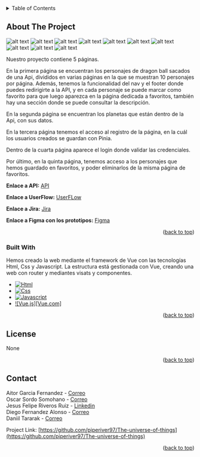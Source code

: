 <!-- TABLE OF CONTENTS -->
<details>
  <summary>Table of Contents</summary>
  <ol>
    <li>
      <a href="#about-the-project">About The Project</a>
      <ul>
        <li><a href="#built-with">Built With</a></li>
      </ul>
    </li>
    <li><a href="#license">License</a></li>
    <li><a href="#contact">Contact</a></li>
    
  </ol>
</details>

<!-- ABOUT THE PROJECT -->

## About The Project

![alt text](image.png)
![alt text](image-1.png)
![alt text](image-2.png)
![alt text](image-3.png)
![alt text](image-4.png)
![alt text](image-5.png)
![alt text](image-6.png)
![alt text](image-7.png)
![alt text](image-8.png)
![alt text](image-9.png)

Nuestro proyecto contiene 5 páginas.

En la primera página se encuentran los personajes de dragon ball sacados de una Api, divididos en varias páginas en la que se muestran 10 personajes por página.
Además, tenemos la funcionalidad del nav y el footer donde puedes redirigirte a la API, y en cada personaje se puede marcar como favorito para que luego aparezca en la página dedicada a favoritos, también hay una sección donde se puede consultar la descripción.

En la segunda página se encuentran los planetas que están dentro de la Api, con sus datos.

En la tercera página tenemos el acceso al registro de la página, en la cuál los usuarios creados se guardan con Pinia.

Dentro de la cuarta página aparece el login donde validar las credenciales.

Por último, en la quinta página, tenemos acceso a los personajes que hemos guardado en favoritos, y poder eliminarlos de la misma página de favoritos.

<b>Enlace a API:</b>
[API](https://web.dragonball-api.com/)

<b>Enlace a UserFlow:</b>
[UserFLow](https://www.figma.com/board/v7pCkOA3MSuFp0XqAHchF2/Untitled?node-id=0-1&t=3AuYoIib0z0CqEDE-0)

<b>Enlace a Jira:</b>
[Jira](https://aitorgarcia.atlassian.net/jira/software/projects/TUOT/boards/5)

<b>Enlace a Figma con los prototipos:</b>
[Figma](https://www.figma.com/design/9hdweC0ElzB39S6F4KIvtw/Prototype?node-id=0-1&t=XFr4eEAziMcMvMcZ-1)

<p align="right">(<a href="#readme-top">back to top</a>)</p>

### Built With

Hemos creado la web mediante el framework de Vue con las tecnologías Html, Css y Javascript.
La estructura está gestionada con Vue, creando una web con router y mediantes visats y componentes.

- [![Html][Html.com]][Html-url]
- [![Css][Css.com]][Css-url]
- [![Javascript][Javascript.com]][Javascript-url]
- [![Vue.js][Vue.com]][Vue-url]

<p align="right">(<a href="#readme-top">back to top</a>)</p>

<!-- LICENSE -->

## License

None

<p align="right">(<a href="#readme-top">back to top</a>)</p>

<!-- CONTACT -->

## Contact

Aitor Garcia Fernandez - [Correo](aitorgarciafernandezcv@gmail.com)<br>
Oscar Sordo Somohano - [Correo](oscar15-91@hotmail.com)<br>
Jesus Felipe Riveros Ruiz - [Linkedin](https://www.linkedin.com/in/felipe-riveros-delevoper/)<br>
Diego Fernandez Alonso - [Correo](diegoalnso13@gmail.com)<br>
Daniil Tararak - [Correo]()<br>

Project Link: [https://github.com/piperiver97/The-universe-of-things](https://github.com/piperiver97/The-universe-of-things)

<p align="right">(<a href="#readme-top">back to top</a>)</p>

<!-- MARKDOWN LINKS & IMAGES -->
<!-- https://www.markdownguide.org/basic-syntax/#reference-style-links -->

[contributors-shield]: https://img.shields.io/github/contributors/othneildrew/Best-README-Template.svg?style=for-the-badge
[contributors-url]: https://github.com/othneildrew/Best-README-Template/graphs/contributors
[forks-shield]: https://img.shields.io/github/forks/othneildrew/Best-README-Template.svg?style=for-the-badge
[forks-url]: https://github.com/othneildrew/Best-README-Template/network/members
[stars-shield]: https://img.shields.io/github/stars/othneildrew/Best-README-Template.svg?style=for-the-badge
[stars-url]: https://github.com/othneildrew/Best-README-Template/stargazers
[issues-shield]: https://img.shields.io/github/issues/othneildrew/Best-README-Template.svg?style=for-the-badge
[issues-url]: https://github.com/othneildrew/Best-README-Template/issues
[license-shield]: https://img.shields.io/github/license/othneildrew/Best-README-Template.svg?style=for-the-badge
[license-url]: https://github.com/othneildrew/Best-README-Template/blob/master/LICENSE.txt
[linkedin-shield]: https://img.shields.io/badge/-LinkedIn-black.svg?style=for-the-badge&logo=linkedin&colorB=555
[linkedin-url]: https://linkedin.com/in/othneildrew
[product-screenshot]: images/screenshot.png
[Next.js]: https://img.shields.io/badge/next.js-000000?style=for-the-badge&logo=nextdotjs&logoColor=white
[Next-url]: https://nextjs.org/
[React.js]: https://img.shields.io/badge/React-20232A?style=for-the-badge&logo=react&logoColor=61DAFB
[React-url]: https://reactjs.org/
[Vue.js]: https://img.shields.io/badge/Vue.js-35495E?style=for-the-badge&logo=vuedotjs&logoColor=4FC08D
[Vue-url]: https://vuejs.org/
[Angular.io]: https://img.shields.io/badge/Angular-DD0031?style=for-the-badge&logo=angular&logoColor=white
[Angular-url]: https://angular.io/
[Svelte.dev]: https://img.shields.io/badge/Svelte-4A4A55?style=for-the-badge&logo=svelte&logoColor=FF3E00
[Svelte-url]: https://svelte.dev/
[Laravel.com]: https://img.shields.io/badge/Laravel-FF2D20?style=for-the-badge&logo=laravel&logoColor=white
[Laravel-url]: https://laravel.com
[Bootstrap.com]: https://img.shields.io/badge/Bootstrap-563D7C?style=for-the-badge&logo=bootstrap&logoColor=white
[Bootstrap-url]: https://getbootstrap.com
[JQuery.com]: https://img.shields.io/badge/jQuery-0769AD?style=for-the-badge&logo=jquery&logoColor=white
[JQuery-url]: https://jquery.com
[Html.com]: https://img.shields.io/badge/Html-20232A?style=for-the-badge&logo=react&logoColor=61DAFB
[Html-url]: https://www.w3schools.com/html/default.asp
[Css.com]: https://img.shields.io/badge/Css-20232A?style=for-the-badge&logo=react&logoColor=61DAFB
[Css-url]: https://www.w3schools.com/css/default.asp
[Javascript.com]: https://img.shields.io/badge/javascript-20232A?style=for-the-badge&logo=react&logoColor=61DAFB
[Javascript-url]: https://www.w3schools.com/js/default.asp
